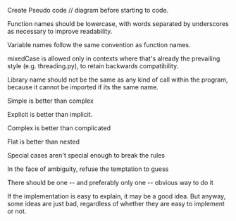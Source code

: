 Create Pseudo code // diagram before starting to code.

Function names should be lowercase, with words separated by underscores as necessary to improve readability.

Variable names follow the same convention as function names.

mixedCase is allowed only in contexts where that's already the prevailing style (e.g. threading.py), to retain backwards compatibility.

Library name should not be the same as any kind of call within the program, because it cannot be imported if its the same name.


Simple is better than complex

Explicit is better than implicit.

Complex is better than complicated

Flat is better than nested

Special cases aren't special enough to break the rules

In the face of ambiguity, refuse the temptation to guess

There should be one -- and preferably only one -- obvious way to do it

If the implementation is easy to explain, it may be a good idea. But anyway, some ideas are just bad, regardless of whether they are easy to implement or not.
